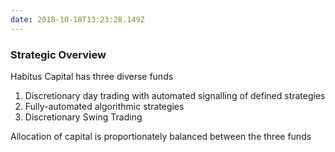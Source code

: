 ```yaml
---
date: 2018-10-18T13:23:28.149Z
---
```

### Strategic Overview

Habitus Capital has three diverse funds

1. Discretionary day trading with automated signalling of defined strategies
2. Fully-automated algorithmic strategies
3. Discretionary Swing Trading

Allocation of capital is proportionately balanced between the three funds
